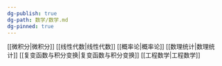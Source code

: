 ```yaml
---
dg-publish: true
dg-path: 数学/数学.md
dg-pinned: true
---
```

[[微积分\|微积分]]
[[线性代数\|线性代数]]
[[概率论\|概率论]]
[[数理统计\|数理统计]]
[[复变函数与积分变换\|复变函数与积分变换]]
[[工程数学\|工程数学]]
